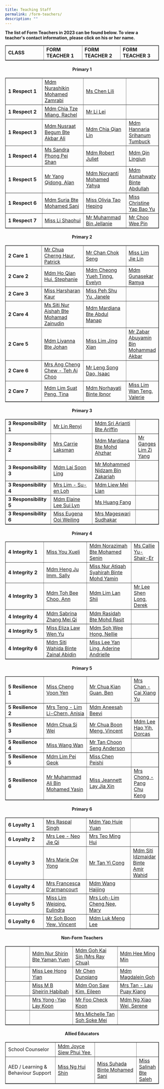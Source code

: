 ```yaml
---
title: Teaching Staff
permalink: /form-teachers/
description: ""
---
```

<p><strong>The list of Form Teachers in 2023 can be found below. To view a teacher's contact information, please click on his or her name.</strong></p>


<table cellpadding="10" border="" class="table table-responsive table-bordered"><tbody><tr style="height: 20px;"><td style="height: 20px; width: 25%;"><strong>CLASS</strong></td><td style="height: 20px; width: 25%;"><strong>FORM TEACHER 1</strong></td><td style="height: 20px; width: 25%;"><strong>FORM TEACHER 2</strong></td><td style="height: 20px; width: 25%;"><strong>FORM TEACHER 3</strong></td></tr></tbody></table>

	
<p>

</p><h4 style="text-align: center;"><strong>Primary 1</strong></h4>

	
<table cellpadding="10" border="" class="table table-responsive table-bordered"><tbody><tr style="height: 20px;"><td style="height: 20px; width: 25%;"><strong>1 Respect 1</strong></td><td style="height: 20px; width: 25%;"><a rel="noopener" target="_blank" href="/English-department/#shikin">Mdm Nurashikin Mohamed Zamrabi</a></td><td style="height: 20px; width: 25%;"><a rel="noopener" target="_blank" href="/mtl-department/#lili">Ms Chen Lili</a></td><td style="height: 20px; width: 25%;">&nbsp;</td></tr><tr style="height: 17px;"><td style="height: 17px; width: 15.6421%;"><strong>1 Respect 2</strong></td><td style="height: 17px; width: 28.1802%;"><a rel="noopener" target="_blank" href="/character-citizenship-education-department/#Rachel_">Mdm Chia Tze Miang, Rachel</a></td><td style="height: 17px; width: 29.0323%;"><a rel="noopener" target="_blank" href="/mtl-department/#LiLei_">Mr Li Lei</a></td><td style="height: 17px; width: 26.7194%;">&nbsp;</td></tr><tr style="height: 20px;"><td style="height: 20px; width: 15.6421%;"><strong>1 Respect 3</strong></td><td style="height: 20px; width: 28.1802%;"><a rel="noopener" target="_blank" href="/key-personnel-2/#Nusraat_">Mdm Nusraat Begum Bte Akbar Ali</a></td><td style="height: 20px; width: 29.0323%;"><a rel="noopener" target="_blank" href="/key-personnel-2/#Qianlin_">Mdm Chia Qian Lin</a></td><td style="height: 20px; width: 26.7194%;"><a rel="noopener" target="_blank" href="/key-personnel-2/#Hanna_">Mdm Hannaria Srihanum Tumbuck</a></td></tr><tr style="height: 20px;"><td style="height: 20px; width: 15.6421%;"><strong>1 Respect 4</strong></td><td style="height: 20px; width: 28.1802%;"><a rel="noopener" target="_blank" href="/english-department/#Sandra_">Ms Sandra Phong Pei Shan</a></td><td style="height: 20px; width: 29.0323%;"><a rel="noopener" target="_blank" href="/mtl-department/#Juliet_">Mdm Robert Juliet</a></td><td style="height: 20px; width: 26.7194%;"><a rel="noopener" target="_blank" href="/mtl-department/#Lingjun_">Mdm Qin Lingjun</a></td></tr><tr style="height: 20px;"><td style="height: 20px; width: 15.6421%;"><strong>1 Respect 5</strong></td><td style="height: 20px; width: 28.1802%;"><a rel="noopener" target="_blank" href="/key-personnel-2/#Alan_">Mr Yang Qidong, Alan</a></td><td style="height: 20px; width: 29.0323%;"><a rel="noopener" target="_blank" href="/mtl-department/#Noryanti_">Mdm Noryanti Mohamed Yahya</a></td><td style="height: 20px; width: 26.7194%;"><a rel="noopener" target="_blank" href="/ICT-department/#Asmah_">Mdm Asmahwaty Binte Abdullah</a></td></tr><tr style="height: 20px;"><td style="height: 20px; width: 15.6421%;"><strong>1 Respect 6</strong></td><td style="height: 20px; width: 28.1802%;"><a rel="noopener" target="_blank" href="/student-management-department/#Suria_">Mdm Suria Bte Mohamed Sani</a></td><td style="height: 20px; width: 29.0323%;"><a rel="noopener" target="_blank" href="/pam-and-cca-department/#Olivia_">Miss Olivia Tao Heping</a></td><td style="height: 20px; width: 26.7194%;"><a rel="noopener" target="_blank" href="/pam-and-cca-department/#Christine_">Miss Christine Yap Bao Yu</a></td></tr><tr style="height: 20px;"><td style="height: 20px; width: 15.6421%;"><strong>1 Respect 7</strong></td><td style="height: 20px; width: 28.1802%;"><a rel="noopener" target="_blank" href="/science-department/#Shaohui_">Miss Li Shaohui</a></td><td style="height: 20px; width: 29.0323%;"><a rel="noopener" target="_blank" href="/pam-and-cca-department/#Muhammad_">Mr Muhammad Bin Jellanie</a></td><td style="height: 20px; width: 26.7194%;"><a rel="noopener" target="_blank" href="/key-personnel-2/#Weepin_">Mr Choo Wee Pin</a></td></tr>
</tbody>
</table>	
<p></p>

<p> 

</p><h4 style="text-align: center;"><strong>Primary 2</strong></h4>


<table cellpadding="10" border="1" class="table table-responsive table-bordered"><tbody><tr style="height: 22px;"><td style="height: 22px; width: 25%;"><strong>2 Care 1</strong></td><td style="height: 22px; width: 28.1802%;"><a rel="noopener" target="_blank" href="/mathematics-department/#Patrick_">Mr Chua Cherng Haur, Patrick</a></td><td style="height: 22px; width: 29.0323%;"><a rel="noopener" target="_blank" href="/key-personnel-2/#Chokseng_">Mr Chan Chok Seng</a></td><td style="height: 22px; width: 26.7194%;"><a rel="noopener" target="_blank" href="/mathematics-department/#Jielin_">Miss Lim Jie Lin</a></td></tr><tr style="height: 20px;"><td style="height: 20px; width: 15.6421%;"><strong>2 Care 2</strong></td><td style="height: 20px; width: 28.1802%;"><a rel="noopener" target="_blank" href="/key-personnel-2/#Stephanie_">Mdm Ho Qian Hui, Stephanie</a></td><td style="height: 20px; width: 29.0323%;"><a rel="noopener" target="_blank" href="/english-department/#Evelyn_">Mdm Cheong Yueh Tinng, Evelyn</a></td><td style="height: 20px; width: 26.7194%;"><a rel="noopener" target="_blank" href="/mtl-department/#Ramya_">Mdm Gunasekar Ramya</a></td></tr><tr style="height: 20px;"><td style="height: 20px; width: 15.6421%;"><strong>2 Care 3</strong></td><td style="height: 20px; width: 28.1802%;"><a rel="noopener" target="_blank" href="/english-department/#Harsharan_">Miss Harsharan Kaur</a></td><td style="height: 20px; width: 29.0323%;"><a rel="noopener" target="_blank" href="/pam-and-cca-department/#Janelle_">Miss Peh Shu Yu, Janele</a></td><td style="height: 20px; width: 26.7194%;">&nbsp;</td></tr><tr style="height: 20px;"><td style="height: 20px; width: 15.6421%;"><strong>2 Care 4</strong></td><td style="height: 20px; width: 28.1802%;"><a rel="noopener" target="_blank" href="/ICT-department/#Aishah_">Ms Siti Nur Aishah Bte Mohamad Zainudin</a></td><td style="height: 20px; width: 29.0323%;"><a rel="noopener" target="_blank" href="/mtl-department/#Mardiana_">Mdm Mardiana Bte Abdul Manap</a></td><td style="height: 20px; width: 26.7194%;">&nbsp;</td></tr><tr style="height: 20px;"><td style="height: 20px; width: 15.6421%;"><strong>2 Care 5</strong></td><td style="height: 20px; width: 28.1802%;"><a rel="noopener" target="_blank" href="/ICT-department/#Liyanna_">Mdm Liyanna Bte Johan</a></td><td style="height: 20px; width: 29.0323%;"><a rel="noopener" target="_blank" href="/ICT-department/#Jingxian_">Miss Lim Jing Xian</a></td><td style="height: 20px; width: 26.7194%;"><a rel="noopener" target="_blank" href="/ICT-department/#Zabar_">Mr Zabar Abuyamin Bin Mohammad Akbar</a></td></tr><tr style="height: 24px;"><td style="height: 24px; width: 15.6421%;"><strong>2 Care 6</strong></td><td style="height: 24px; width: 28.1802%;"><a rel="noopener" target="_blank" href="/mathematics-department/#Elis_">Mrs Ang Cheng Chew - Teh Ai Choo</a></td><td style="height: 24px; width: 29.0323%;"><a rel="noopener" target="_blank" href="/ICT-department/#Isaac_">Mr Leng Song Dao, Isaac</a></td><td style="height: 24px; width: 26.7194%;">&nbsp;</td></tr><tr style="height: 20px;"><td style="height: 20px; width: 15.6421%;"><strong>2 Care 7</strong></td><td style="height: 20px; width: 28.1802%;"><a rel="noopener" target="_blank" href="/english-department/#Tina_">Mdm Lim Suat Peng, Tina</a></td><td style="height: 20px; width: 29.0323%;"><a rel="noopener" target="_blank" href="/mtl-department/#Norhayati_">Mdm Norhayati Binte Ibnor</a></td><td style="height: 20px; width: 26.7194%;"><a rel="noopener" target="_blank" href="/mathematics-department/#Valerie_">Miss Lim Wan Teng, Valerie</a></td></tr></tbody></table>	
	<p></p>

<p> 

</p><h4 style="text-align: center;"><strong>Primary 3</strong></h4>


<table cellpadding="10" border="1" class="table table-responsive table-bordered"><tbody><tr style="height: 20px;"><td style="height: 20px; width: 30%;"><strong>3 Responsibility 1</strong></td><td style="height: 20px; width: 28.1802%;"><a rel="noopener" target="_blank" href="/science-department/#Renyi_">Mr Lin Renyi</a></td><td style="height: 20px; width: 29.0323%;"><a rel="noopener" target="_blank" href="/key-personnel-2/#Sri_">Mdm Sri Arianti Bte Ariffin</a></td><td style="height: 20px; width: 26.7194%;">&nbsp;</td></tr><tr style="height: 20px;"><td style="height: 20px; width: 15.6421%;"><strong>3 Responsibility 2</strong></td><td style="height: 20px; width: 28.1802%;"><a rel="noopener" target="_blank" href="/ICT-department/#Carrie_">Mrs Carrie Laksman</a></td><td style="height: 20px; width: 29.0323%;"><a rel="noopener" target="_blank" href="/ICT-department/#Diana_">Mdm Mardiana Bte Mohd Ahzhar</a></td><td style="height: 20px; width: 26.7194%;"><a rel="noopener" target="_blank" href="/science-department/#Ganges_">Mr Ganges Lim Zi Yang</a></td></tr><tr style="height: 20px;"><td style="height: 20px; width: 15.6421%;"><strong>3 Responsibility 3</strong></td><td style="height: 20px; width: 28.1802%;"><a rel="noopener" target="_blank" href="/mathematics-department/#Laisoonling_">Mdm Lai Soon Ling</a></td><td style="height: 20px; width: 29.0323%;"><a rel="noopener" target="_blank" href="/key-personnel-2/#Nidzam_">Mr Mohammed Nidzam Bin Zakariah</a></td><td style="height: 20px; width: 26.7194%;">&nbsp;</td></tr><tr style="height: 20px;"><td style="height: 20px; width: 15.6421%;"><strong>3 Responsibility 4</strong></td><td style="height: 20px; width: 28.1802%;"><a rel="noopener" target="_blank" href="/student-management-department/#Suen_">Mrs Lim - Su-en Loh</a></td><td style="height: 20px; width: 29.0323%;"><a rel="noopener" target="_blank" href="/mtl-department/#Meilian_">Mdm Liew Mei Lian</a></td><td style="height: 20px; width: 26.7194%;">&nbsp;</td></tr><tr style="height: 20px;"><td style="height: 20px; width: 15.6421%;"><strong>3 Responsibility 5</strong></td><td style="height: 20px; width: 28.1802%;"><a rel="noopener" target="_blank" href="/mathematics-department/#Elaine_">Mdm Elaine Lee Sui Lyn</a></td><td style="height: 20px; width: 29.0323%;"><a rel="noopener" target="_blank" href="/mtl-department/#Huangfang_">Ms Huang Fang</a></td><td style="height: 20px; width: 26.7194%;">&nbsp;</td></tr><tr style="height: 29px;"><td style="height: 29px; width: 15.6421%;"><strong>3 Responsibility 6</strong></td><td style="height: 29px; width: 28.1802%;"><a rel="noopener" target="_blank" href="/key-personnel-2/#Eugena_">Miss Eugena Ooi Weiling</a></td><td style="height: 29px; width: 29.0323%;"><a rel="noopener" target="_blank" href="/key-personnel-2/#Mageswari_">Mrs Mageswari Sudhakar</a></td><td style="height: 29px; width: 26.7194%;">&nbsp;</td></tr></tbody></table>
	<p></p>
	
<p> 

</p><h4 style="text-align: center;"><strong>Primary 4</strong></h4>


<table cellpadding="10" border="1" class="table table-responsive table-bordered"><tbody><tr style="height: 20px;"><td style="height: 20px; width: 25%;"><strong>4 Integrity 1</strong></td><td style="height: 20px; width: 28.1802%;"><a rel="noopener" target="_blank" href="/science-department/#Xueli_">Miss You Xueli</a></td><td style="height: 20px; width: 29.0323%;"><a rel="noopener" target="_blank" href="/pam-and-cca-department/#Nora_">Mdm Norazimah Bte Mohamed Senin</a></td><td style="height: 20px; width: 26.7194%;"><a rel="noopener" target="_blank" href="/pam-and-cca-department/#Callie_">Ms Callie Yu-Shair-Er</a></td></tr><tr style="height: 20px;"><td style="height: 20px; width: 15.6421%;"><strong>4 Integrity 2</strong></td><td style="height: 20px; width: 28.1802%;"><a rel="noopener" target="_blank" href="/mathematics-department/#Sally_">Mdm Heng Ju Imm, Sally</a></td><td style="height: 20px; width: 29.0323%;"><a rel="noopener" target="_blank" href="/science-department/#Atiqah_">Miss Nur Atiqah Syahirah Binte Mohd Yamin</a></td><td style="height: 20px; width: 26.7194%;">&nbsp;</td></tr><tr style="height: 20px;"><td style="height: 20px; width: 15.6421%;"><strong>4 Integrity 3</strong></td><td style="height: 20px; width: 28.1802%;"><a rel="noopener" target="_blank" href="/key-personnel-2/#Ann_">Mdm Toh Bee Choo, Ann</a></td><td style="height: 20px; width: 29.0323%;"><a rel="noopener" target="_blank" href="/mtl-department/#LanShii_">Mdm Lim Lan Shii</a></td><td style="height: 20px; width: 26.7194%;"><a rel="noopener" target="_blank" href=" /mathematics-department/#Derek_">Mr Lee Shen Long, Derek</a></td></tr><tr style="height: 20px;"><td style="height: 20px; width: 15.6421%;"><strong>4 Integrity 4</strong></td><td style="height: 20px; width: 28.1802%;"><a rel="noopener" target="_blank" href="english-department/#Sabrina_">Mdm Sabrina Zhang Mei Qi</a></td><td style="height: 20px; width: 29.0323%;"><a rel="noopener" target="_blank" href="/key-personnel-2/#Rasidah_">Mdm Rasidah Bte Mohd Rasit</a></td><td style="height: 20px; width: 26.7194%;">&nbsp;</td></tr><tr style="height: 20px;"><td style="height: 20px; width: 15.6421%;"><strong>4 Integrity 5</strong></td><td style="height: 20px; width: 28.1802%;"><a rel="noopener" target="_blank" href="english-department/#Eliza_">Miss&nbsp;Eliza Law Wen Yu</a></td><td style="height: 20px; width: 29.0323%;"><a rel="noopener" target="_blank" href="/key-personnel-2/#Nellie_">Mdm Soh Wee Hong, Nellie</a></td><td style="height: 20px; width: 26.7194%;">&nbsp;</td></tr><tr style="height: 20px;"><td style="height: 20px; width: 15.6421%;"><strong>4 Integrity 6</strong></td><td style="height: 20px; width: 28.1802%;"><a rel="noopener" target="_blank" href="/mathematics-department/#Wahida_">Mdm Siti Wahida Binte Zainal Abidin</a></td><td style="height: 20px; width: 29.0323%;"><a rel="noopener" target="_blank" href="/key-personnel-2/#Andrielle_">Miss Lee Yan Ling, Aderine Andrielle</a></td><td style="height: 20px; width: 26.7194%;">&nbsp;</td></tr></tbody></table><p></p>
	
<p> 

</p><h4 style="text-align: center;"><strong>Primary 5</strong></h4>


<table cellpadding="10" border="1" class="table table-responsive table-bordered"><tbody><tr style="height: 20px;"><td style="height: 20px; width:25%;"><strong>5 Resilience 1</strong></td><td style="height: 20px; width: 28.1802%;"><a rel="noopener" target="_blank" href="/science-department/#Voonyen_">Miss Cheng Voon Yen</a></td><td style="height: 20px; width: 29.0323%;"><a rel="noopener" target="_blank" href="/character-citizenship-education-department/#Ben_">Mr Chua Kian Guan, Ben</a></td><td style="height: 20px; width: 26.7194%;"><a rel="noopener" target="_blank" href="/mtl-department/#Xiangyu_">Mrs Chan - Cai Xiang Yu</a></td></tr><tr style="height: 20px;"><td style="height: 20px; width: 15.6421%;"><strong>5 Resilience 2</strong></td><td style="height: 20px; width: 28.1802%;"><a rel="noopener" target="_blank" href="/key-personnel-2/#Anisia_">Mrs Teng - Lim Li-Chern, Anisia</a></td><td style="height: 20px; width: 29.0323%;"><a rel="noopener" target="_blank" href="/character-citizenship-education-department/#Aneesah_">Mdm Aneesah Beevi</a></td><td style="height: 20px; width: 26.7194%;">&nbsp;</td></tr><tr style="height: 20px;"><td style="height: 20px; width: 15.6421%;"><strong>5 Resilience 3</strong></td><td style="height: 20px; width: 28.1802%;"><a rel="noopener" target="_blank" href="/key-personnel-2/#Siwei_">Mdm Chua Si Wei</a></td><td style="height: 20px; width: 29.0323%;"><a rel="noopener" target="_blank" href="/key-personnel-2/#Vincentchua_">Mr Chua Boon Meng, Vincent</a></td><td style="height: 20px; width: 26.7194%;"><a rel="noopener" target="_blank" href="/key-personnel-2/#Dorcas_">Mdm Lee Hao Yih, Dorcas</a></td></tr><tr style="height: 20px;"><td style="height: 20px; width: 15.6421%;"><strong>5 Resilience 4</strong></td><td style="height: 20px; width: 28.1802%;"><a rel="noopener" target="_blank" href="/mtl-department/#Wangwan_">Miss Wang Wan</a></td><td style="height: 20px; width: 29.0323%;"><a rel="noopener" target="_blank" href="/key-personnel-2/#Anderson_">Mr Tan Choon Seng Anderson</a></td><td style="height: 20px; width: 26.7194%;">&nbsp;</td></tr><tr style="height: 20px;"><td style="height: 20px; width: 15.6421%;"><strong>5 Resilience 5</strong></td><td style="height: 20px; width: 28.1802%;"><a rel="noopener" target="_blank" href="/mathematics-department/#Shannon_">Mdm Lim Pei Geok</a></td><td style="height: 20px; width: 29.0323%;"><a rel="noopener" target="_blank" href="/character-citizenship-education-department/#Peishi_">Miss Chen Peishi</a></td><td style="height: 20px; width: 26.7194%;">&nbsp;</td></tr><tr style="height: 20px;"><td style="height: 20px; width: 15.6421%;"><strong>5 Resilience 6</strong></td><td style="height: 20px; width: 28.1802%;"><a rel="noopener" target="_blank" href="/english-department/#Ali_">Mr Muhammad Ali Bin Mohamed Yasin</a></td><td style="height: 20px; width: 29.0323%;"><a rel="noopener" target="_blank" href="/key-personnel-2/#Jeannett_" style="font-family: inherit; font-size: inherit;">Miss Jeannett Lay Jia Xin</a></td><td style="height: 20px; width: 26.7194%;"><a rel="noopener" target="_blank" href="/key-personnel-2/#Chukeng_">Mrs Chong - Pang Chu Keng</a></td></tr></tbody></table><p></p>
	
<p> 

</p><h4 style="text-align: center;"><strong>Primary 6</strong></h4>


<table cellpadding="10" border="1" class="table table-responsive table-bordered"><tbody><tr style="height: 20px;"><td style="height: 20px; width: 25%;"><strong>6 Loyalty 1</strong></td><td style="height: 20px; width: 28.1802%;"><a rel="noopener" target="_blank" href="english-department/#Kiranjit_">Mrs Raspal Singh</a></td><td style="height: 20px; width: 29.0323%;"><a rel="noopener" target="_blank" href="/key-personnel-2/#Huieyuan_">Mdm Yap Huie Yuan</a></td><td style="height: 20px; width: 26.7194%;">&nbsp;</td></tr><tr style="height: 20px;"><td style="height: 20px; width: 15.6421%;"><strong>6 Loyalty 2</strong></td><td style="height: 20px; width: 28.1802%;"><a rel="noopener" target="_blank" href="/key-personnel-2/#Jieqi_">Mrs Lee - Neo Jie Qi</a></td><td style="height: 20px; width: 29.0323%;"><a rel="noopener" target="_blank" href="/key-personnel-2/#Minghui_">Mrs Teo Ming Hui</a></td><td style="height: 20px; width: 26.7194%;">&nbsp;</td></tr><tr style="height: 20px;"><td style="height: 20px; width: 15.6421%;"><strong>6 Loyalty 3</strong></td><td style="height: 20px; width: 28.1802%;"><a rel="noopener" target="_blank" href="/student-management-department/#Marie_">Mrs Marie Ow Yong</a></td><td style="height: 20px; width: 29.0323%;"><a rel="noopener" target="_blank" href="/student-management-department/#Yicong_">Mr Tan Yi Cong</a></td><td style="height: 20px; width: 26.7194%;"><a rel="noopener" target="_blank" href="/key-personnel-2/#Idzmaidar_">Mdm Siti Idzmaidar Binte Amir Wahid</a></td></tr><tr style="height: 20px;"><td style="height: 20px; width: 15.6421%;"><strong>6 Loyalty 4</strong></td><td style="height: 20px; width: 28.1802%;"><a rel="noopener" target="_blank" href="/student-management-department/#Francesca_">Mrs Francesca D'armancourt</a></td><td style="height: 20px; width: 29.0323%;"><a rel="noopener" target="_blank" href="/mtl-department/#Haijing_">Mdm Wang Haijing</a></td><td style="height: 20px; width: 26.7194%;">&nbsp;</td></tr><tr style="height: 20px;"><td style="height: 20px; width: 15.6421%;"><strong>6 Loyalty 5</strong></td><td style="height: 20px; width: 28.1802%;"><a rel="noopener" target="_blank" href="/key-personnel-2/#Eulindra_">Miss Lim Weiqing, Eulindra</a></td><td style="height: 20px; width: 29.0323%;"><a rel="noopener" target="_blank" href="/key-personnel-2/#Mary_">Mrs Loh-Lim Cheng Nee, Mary</a></td><td style="height: 20px; width: 26.7194%;">&nbsp;</td></tr><tr style="height: 1.21875px;"><td style="height: 10px; width: 15.6421%;"><strong>6 Loyalty 6</strong></td><td style="height: 10px; width: 28.1802%;"><a rel="noopener" target="_blank" href="/key-personnel-2/#Vincents_" style="font-family: inherit; font-size: inherit;"> Mr Soh Boon Yew, Vincent</a></td><td style="height: 10px; width: 29.0323%;"><a rel="noopener" target="_blank" href="/key-personnel-2/#Menglee_">Mdm Luk Meng Lee</a></td><td style="height: 10px; width: 26.7194%;">&nbsp;</td></tr></tbody></table><p></p>
	
<p> 

</p><h4 style="text-align: center;"><strong>Non-Form Teachers</strong></h4>

<table cellpadding="10" border="1" class="table table-responsive table-bordered"><tbody><tr style="height: 20px;"><td style="height: 20px; width: 15.6421%;">&nbsp;</td><td style="height: 20px; width: 28.1802%;"><a rel="noopener" target="_blank" href="/key-personnel-2/#Shirin_">Mdm Nur Shirin Bte Yaman Yuen</a></td><td style="height: 20px; width: 29.0323%;"><a rel="noopener" target="_blank" href="/mtl-department/#Raychua_">Mdm Goh Kai Sin (Mrs Ray Chua)</a></td><td style="height: 20px; width: 26.7194%;"><a rel="noopener" target="_blank" href="/mtl-department/#Mingmin_">Mdm Hee Ming Min</a></td></tr><tr style="height: 20px;"><td style="height: 20px; width: 15.6421%;">&nbsp;</td><td style="height: 20px; width: 28.1802%;"><a href="/mtl-department/#Hongyian_">Miss Lee Hong Yian</a></td><td style="height: 20px; width: 29.0323%;"><a rel="noopener" target="_blank" href="/mtl-department/#Simon_">Mr Chen Dunqiang</a></td><td style="height: 20px; width: 26.7194%;"><a rel="noopener" target="_blank" href="/english-department/#Magdalein_">Mdm Magdalein Goh</a></td></tr><tr style="height: 20px;"><td style="height: 20px; width: 15.6421%;">&nbsp;</td><td style="height: 20px; width: 28.1802%;"><a rel="noopener" target="_blank" href="/english-department/#Sheirin_">Miss M B Sheirin Habibah</a></td><td style="height: 20px; width: 29.0323%;"><a rel="noopener" target="_blank" href="/mathematics-department/#Eileen_">Mdm Oon Saw Kim, Eileen</a></td><td style="height: 20px; width: 26.7194%;"><a rel="noopener" target="_blank" href="/mathematics-department/#Puaykiang_">Mrs Tan - Lau Puay Kiang</a></td></tr><tr style="height: 20px;"><td style="height: 20px; width: 15.6421%;">&nbsp;</td><td style="height: 20px; width: 28.1802%;"><a rel="noopener" target="_blank" href="/science-department/#Laykoon_">Mrs Yong-Yap Lay Koon</a></td><td style="height: 20px; width: 29.0323%;"><a rel="noopener" target="_blank" href="/pam-and-cca-department/#Foo_">Mr Foo Check Koon</a></td><td style="height: 20px; width: 26.7194%;"><a rel="noopener" target="_blank" href="/science-department/#Serene_">Mdm Ng Xiao Wei, Serene</a></td></tr><tr style="height: 20px;"><td style="height: 20px; width: 15.6421%;">&nbsp;</td><td style="height: 20px; width: 28.1802%;">&nbsp;</td><td style="height: 20px; width: 29.0323%;"><a rel="noopener" target="_blank" href="/science-department/#Michelle_">Mrs Michelle Tan Soh Soke Mei</a></td><td style="height: 20px; width: 26.7194%;">&nbsp;</td></tr></tbody></table><p></p>
	
<p> 

</p><h4 style="text-align: center;"><strong>Allied Educators</strong></h4>


<table cellpadding="10" border="1" class="table table-responsive table-bordered"><tbody><tr style="height: 20px;"><td style="height: 20px; width: 35%;">School Counselor</td><td style="height: 20px; width: 28.1802%;"><a rel="noopener" target="_blank" href="/allied-educators/#Joyce_">Mdm Joyce Siew Phui Yee&nbsp;</a></td><td style="height: 20px; width: 29.0323%;">&nbsp;</td><td style="height: 20px; width: 26.7194%;">&nbsp;</td></tr><tr style="height: 20px;"><td style="height: 20px; width: 15.6421%;">AED / Learning &amp; Behaviour Support</td><td style="height: 20px; width: 28.1802%;"><a rel="noopener" target="_blank" href="/allied-educators/#Huishin_">Miss Ng Hui Shin</a></td><td style="height: 20px; width: 29.0323%;"><a rel="noopener" target="_blank" href="/allied-educators/#Suhada_">Miss Suhada Binte Mohamed Sani</a></td><td style="height: 20px; width: 26.7194%;"><a rel="noopener" target="_blank" href="/allied-educators/#Salinah_">Miss Salinah Bte Saleh</a></td></tr></tbody></table><p></p>
